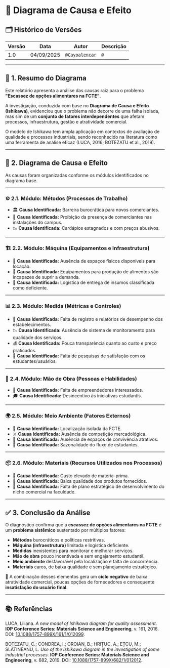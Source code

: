 # 📑 **Diagrama de Causa e Efeito**



## 🗂️ Histórico de Versões

| Versão | Data       | Autor           | Descrição                                    |
|--------|------------|-----------------|----------------------------------------------|
| 1.0    | 04/09/2025 |  [`@Cayoalencar`](https://github.com/cayoalencar) | [`@`](https://github.com/) | diagrama de Ishikawa |

---

## 📝 **1. Resumo do Diagrama**

Este relatório apresenta a análise das causas raiz para o problema **"Escassez de opções alimentares na FCTE"**.  

A investigação, conduzida com base no **Diagrama de Causa e Efeito (Ishikawa)**, evidenciou que o problema não decorre de uma falha isolada, mas sim de um **conjunto de fatores interdependentes** que afetam processos, infraestrutura, gestão e atratividade comercial.  

O modelo de Ishikawa tem ampla aplicação em contextos de avaliação de qualidade e processos industriais, sendo reconhecido na literatura como uma ferramenta de análise eficaz (LUCA, 2016; BOTEZATU et al., 2019).  

---

## 🔎 **2. Diagrama de Causa e Efeito**

As causas foram organizadas conforme os módulos identificados no diagrama base.  

---

### ⚙️ **2.1. Módulo: Métodos (Processos de Trabalho)**
- 🏛️ **Causa Identificada:** Barreira burocrática para novos comerciantes.  
- 🚫 **Causa Identificada:** Proibição da presença de comerciantes nas instalações do campus.  
- 📉 **Causa Identificada:** Cardápios estagnados e com preços abusivos.  

---

### 🏗️ **2.2. Módulo: Máquina (Equipamentos e Infraestrutura)**
- 📍 **Causa Identificada:** Ausência de espaços físicos disponíveis para locação.  
- 🔧 **Causa Identificada:** Equipamentos para produção de alimentos são incapazes de suprir a demanda.  
- 🚚 **Causa Identificada:** Logística de entrega de insumos classificada como deficiente.  

---

### 📊 **2.3. Módulo: Medida (Métricas e Controles)**
- 📝 **Causa Identificada:** Falta de registro e relatórios de desempenho dos estabelecimentos.  
- 📉 **Causa Identificada:** Ausência de sistema de monitoramento para qualidade dos serviços.  
- 💰 **Causa Identificada:** Pouca transparência quanto ao custo e preço praticados.  
- 🙋 **Causa Identificada:** Falta de pesquisas de satisfação com os estudantes/usuários.  

---

### 👥 **2.4. Módulo: Mão de Obra (Pessoas e Habilidades)**
- 👤 **Causa Identificada:** Falta de empreendedores interessados.  
- 🎓 **Causa Identificada:** Desincentivo às iniciativas estudantis.  

---

### 🌍 **2.5. Módulo: Meio Ambiente (Fatores Externos)**
- 📍 **Causa Identificada:** Localização isolada da FCTE.  
- ⚔️ **Causa Identificada:** Ausência de competição mercadológica.  
- 🎉 **Causa Identificada:** Ausência de espaços de convivência atrativos.  
- 📆 **Causa Identificada:** Sazonalidade do fluxo de estudantes.  

---

### 📦 **2.6. Módulo: Materiais (Recursos Utilizados nos Processos)**
- 💸 **Causa Identificada:** Custo elevado de matéria-prima.  
- 🥴 **Causa Identificada:** Baixa qualidade dos produtos fornecidos.  
- 📑 **Causa Identificada:** Falta de plano estratégico de desenvolvimento do nicho comercial na faculdade.  

---

## ✅ **3. Conclusão da Análise**

O diagnóstico confirma que a **escassez de opções alimentares na FCTE** é um **problema sistêmico** sustentado por múltiplos fatores:  
- **Métodos** burocráticos e políticas restritivas.  
- **Máquina (infraestrutura)** limitada e logística deficiente.  
- **Medidas** inexistentes para monitorar e melhorar serviços.  
- **Mão de obra** pouco incentivada e sem engajamento estudantil.  
- **Meio ambiente** desfavorável pela localização e falta de concorrência.  
- **Materiais** caros, de baixa qualidade e sem planejamento estratégico.  

🔄 A combinação desses elementos gera um **ciclo negativo** de baixa atratividade comercial, poucas opções de fornecedores e consequente **insatisfação do usuário final**.  

---

## 📚 Referências

LUCA, Liliana. *A new model of Ishikawa diagram for quality assessment*. **IOP Conference Series: Materials Science and Engineering**, v. 161, 2016. DOI: [10.1088/1757-899X/161/1/012099](https://doi.org/10.1088/1757-899X/161/1/012099).  

BOTEZATU, C.; CONDREA, I.; OROIAN, B.; HRIȚUC, A.; EȚCU, M.; SLĂTINEANU, L. *Use of the Ishikawa diagram in the investigation of some industrial processes*. **IOP Conference Series: Materials Science and Engineering**, v. 682, 2019. DOI: [10.1088/1757-899X/682/1/012012](https://doi.org/10.1088/1757-899X/682/1/012012).  
